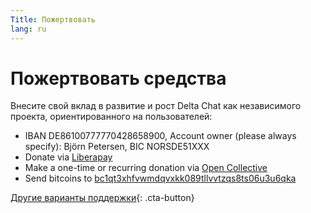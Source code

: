 ```yaml
---
Title: Пожертвовать
lang: ru
---
```


# Пожертвовать средства

Внесите свой вклад в развитие и рост Delta Chat как независимого проекта, ориентированного на пользователей:

- IBAN DE86100777770428658900, Account owner (please always specify): Björn Petersen, BIC NORSDE51XXX
- Donate via [Liberapay](https://liberapay.com/delta.chat/)
- Make a one-time or recurring donation via [Open Collective](https://opencollective.com/delta-chat/donate)
- Send bitcoins to [bc1qt3xhfvwmdqvxkk089tllvvtzqs8ts06u3u6qka](bitcoin:bc1qt3xhfvwmdqvxkk089tllvvtzqs8ts06u3u6qka)

[Другие варианты поддержки](contribute){: .cta-button}
